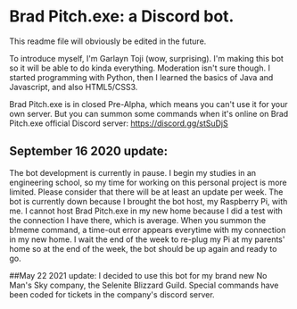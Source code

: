 # Brad Pitch.exe: a Discord bot.
This readme file will obviously be edited in the future.

To introduce myself, I'm Garlayn Toji (wow, surprising). I'm making this bot so it will be able to do kinda everything. Moderation isn't sure though.
I started programming with Python, then I learned the basics of Java and Javascript, and also HTML5/CSS3.

Brad Pitch.exe is in closed Pre-Alpha, which means you can't use it for your own server. But you can summon some commands when it's online on Brad Pitch.exe official Discord server: https://discord.gg/stSuDjS

## September 16 2020 update:
The bot development is currently in pause. I begin my studies in an engineering school, so my time for working on this personal project is more limited. Please consider that there will be at least an update per week. The bot is currently down because I brought the bot host, my Raspberry Pi, with me. I cannot host Brad Pitch.exe in my new home because I did a test with the connection I have there, which is average. When you summon the b!meme command, a time-out error appears everytime with my connection in my new home. I wait the end of the week to re-plug my Pi at my parents' home so at the end of the week, the bot should be up again and ready to go.

##May 22 2021 update:
I decided to use this bot for my brand new No Man's Sky company, the Selenite Blizzard Guild. Special commands have been coded for tickets in the company's discord server.
